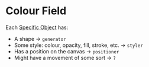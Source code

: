 # Colour Field

Each [Specific Object](http://atc.berkeley.edu/201/readings/judd-so.pdf) has:
- A shape -> `generator`
- Some style: colour, opacity, fill, stroke, etc. -> `styler`
- Has a position on the canvas -> `positioner`
- Might have a movement of some sort -> `?`
